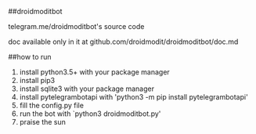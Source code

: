 ##droidmoditbot

telegram.me/droidmoditbot's source code

doc available only in it at github.com/droidmodit/droidmoditbot/doc.md

##how to run

1) install python3.5+ with your package manager
2) install pip3
3) install sqlite3 with your package manager
4) install pytelegrambotapi with 'python3 -m pip install pytelegrambotapi'
5) fill the config.py file
6) run the bot with `python3 droidmoditbot.py'
7) praise the sun
